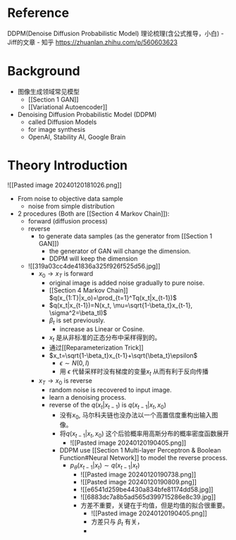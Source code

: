 # Reference
DDPM(Denoise Diffusion Probabilistic Model) 理论梳理(含公式推导，小白) - Jiff的文章 - 知乎
https://zhuanlan.zhihu.com/p/560603623

# Background
- 图像生成领域常见模型
	- [[Section 1 GAN]]
	- [[Variational Autoencoder]]
- Denoising Diffusion Probabilistic Model (DDPM)
	- called Diffusion Models
	- for image synthesis
	- OpenAI, Stability AI, Google Brain
# Theory Introduction

![[Pasted image 20240120181026.png]]


- From noise to objective data sample
	- noise from simple distribution
- 2 procedures (Both are [[Section 4 Markov Chain]]):
	- forward (diffusion process)
	- reverse
		- to generate data samples (as the generator from [[Section 1 GAN]])
			- the generator of GAN will change the dimension.
			- DDPM will keep the dimension
	- ![[319a03cc4de41836a325f926f525d56.jpg]]
		- $x_0 \rightarrow x_T$ is forward
			- original image is added noise gradually to pure noise.
			- [[Section 4 Markov Chain]]  $q(x_{1:T}|x_o)=\prod_{t=1}^Tq(x_t|x_{t-1})$  
			- $q(x_t|x_{t-1})=N(x_t, \mu=\sqrt{1-\beta_t}x_{t-1}, \sigma^2=\beta_tI)$ 
			- $\beta_t$ is set previously.
				- increase as Linear or Cosine.
			- $x_t$ 是从非标准的正态分布中采样得到的。
			- 通过[[Reparameterization Trick]]
			- $x_t=\sqrt{1-\beta_t}x_{t-1}+\sqrt{\beta_t}\epsilon$
				- $\epsilon\sim N(0, I)$
				- 用 $\epsilon$ 代替采样时没有梯度的变量$x_t$ 从而有利于反向传播
		- $x_T\rightarrow x_0$ is reverse
			- random noise is recovered to input image.
			- learn a denoising process.
			- reverse of the $q(x_t|x_{t-1})$ is $q(x_{t-1}|x_t,x_0)$
				- 没有$x_0$, 马尔科夫链也没办法以一个高置信度重构出输入图像。
				- 将$q(x_{t-1}|x_t,x_0)$ 这个后验概率用高斯分布的概率密度函数展开
					- ![[Pasted image 20240120190405.png]]
				- DDPM use [[Section 1 Multi-layer Perceptron & Boolean Function#Neural Network]] to model the reverse process.
					- $p_\theta(x_{t-1}|x_t)\sim q(x_{t-1}|x_t)$
						- ![[Pasted image 20240120190738.png]]
						- ![[Pasted image 20240120190809.png]]
						- ![[e6541d259be4430a834bfe81174dd58.jpg]]
						- ![[6883dc7a8b5ad565d399715286e8c39.jpg]]
						- 方差不重要，关键在于均值，但是均值的拟合很重要。
							- ![[Pasted image 20240120190405.png]]
							- 方差只与 $\beta_t$ 有关， 
							- 